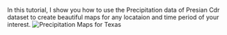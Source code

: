 In this tutorial, I show you how to use the Precipitation data of Presian Cdr dataset to create beautiful maps for any locataion and time period of your interest.
![Precipitation Maps for Texas](https://github.com/user-attachments/assets/19054444-6a69-4a18-b1b5-6757381f1d1f)
